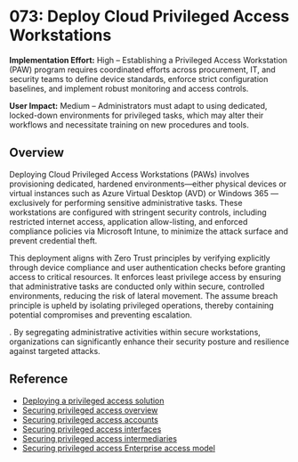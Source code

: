 # 073: Deploy Cloud Privileged Access Workstations

**Implementation Effort:** High – Establishing a Privileged Access Workstation (PAW) program requires coordinated efforts across procurement, IT, and security teams to define device standards, enforce strict configuration baselines, and implement robust monitoring and access controls.

**User Impact:** Medium – Administrators must adapt to using dedicated, locked-down environments for privileged tasks, which may alter their workflows and necessitate training on new procedures and tools.

## Overview

Deploying Cloud Privileged Access Workstations (PAWs) involves provisioning dedicated, hardened environments—either physical devices or virtual instances such as Azure Virtual Desktop (AVD) or Windows 365 —exclusively for performing sensitive administrative tasks. These workstations are configured with stringent security controls, including restricted internet access, application allow-listing, and enforced compliance policies via Microsoft Intune, to minimize the attack surface and prevent credential theft.

This deployment aligns with Zero Trust principles by verifying explicitly through device compliance and user authentication checks before granting access to critical resources. It enforces least privilege access by ensuring that administrative tasks are conducted only within secure, controlled environments, reducing the risk of lateral movement. The assume breach principle is upheld by isolating privileged operations, thereby containing potential compromises and preventing escalation.

. By segregating administrative activities within secure workstations, organizations can significantly enhance their security posture and resilience against targeted attacks.

## Reference

* [Deploying a privileged access solution](https://learn.microsoft.com/security/privileged-access-workstations/privileged-access-deployment)
* [Securing privileged access overview](https://learn.microsoft.com/security/privileged-access-workstations/overview)
* [Securing privileged access accounts](https://learn.microsoft.com/security/privileged-access-workstations/privileged-access-accounts)
* [Securing privileged access interfaces](https://learn.microsoft.com/security/privileged-access-workstations/privileged-access-interfaces)
* [Securing privileged access intermediaries](https://learn.microsoft.com/security/privileged-access-workstations/privileged-access-intermediaries)
* [Securing privileged access Enterprise access model](https://learn.microsoft.com/security/privileged-access-workstations/privileged-access-access-model)
